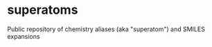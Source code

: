superatoms
==========

Public repository of chemistry aliases (aka "superatom") and SMILES expansions
